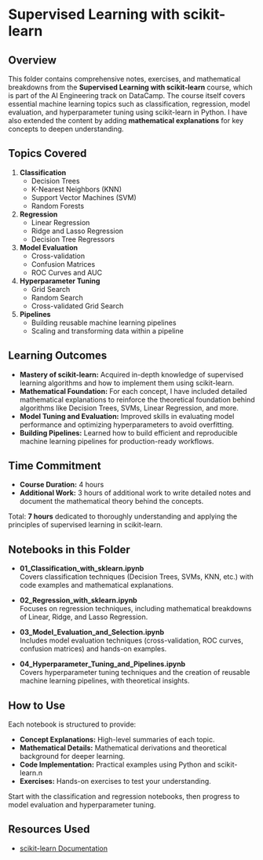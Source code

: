 # Supervised Learning with scikit-learn

## Overview

This folder contains comprehensive notes, exercises, and mathematical breakdowns from the **Supervised Learning with scikit-learn** course, which is part of the AI Engineering track on DataCamp. The course itself covers essential machine learning topics such as classification, regression, model evaluation, and hyperparameter tuning using scikit-learn in Python. I have also extended the content by adding **mathematical explanations** for key concepts to deepen understanding.

## Topics Covered

1. **Classification**
   - Decision Trees
   - K-Nearest Neighbors (KNN)
   - Support Vector Machines (SVM)
   - Random Forests
2. **Regression**
   - Linear Regression
   - Ridge and Lasso Regression
   - Decision Tree Regressors
3. **Model Evaluation**
   - Cross-validation
   - Confusion Matrices
   - ROC Curves and AUC
4. **Hyperparameter Tuning**
   - Grid Search
   - Random Search
   - Cross-validated Grid Search
5. **Pipelines**
   - Building reusable machine learning pipelines
   - Scaling and transforming data within a pipeline

## Learning Outcomes

- **Mastery of scikit-learn:** Acquired in-depth knowledge of supervised learning algorithms and how to implement them using scikit-learn.
- **Mathematical Foundation:** For each concept, I have included detailed mathematical explanations to reinforce the theoretical foundation behind algorithms like Decision Trees, SVMs, Linear Regression, and more.
- **Model Tuning and Evaluation:** Improved skills in evaluating model performance and optimizing hyperparameters to avoid overfitting.
- **Building Pipelines:** Learned how to build efficient and reproducible machine learning pipelines for production-ready workflows.

## Time Commitment

- **Course Duration:** 4 hours
- **Additional Work:** 3 hours of additional work to write detailed notes and document the mathematical theory behind the concepts.
  
Total: **7 hours** dedicated to thoroughly understanding and applying the principles of supervised learning in scikit-learn.

## Notebooks in this Folder

- **01_Classification_with_sklearn.ipynb**  
  Covers classification techniques (Decision Trees, SVMs, KNN, etc.) with code examples and mathematical explanations.

- **02_Regression_with_sklearn.ipynb**  
  Focuses on regression techniques, including mathematical breakdowns of Linear, Ridge, and Lasso Regression.

- **03_Model_Evaluation_and_Selection.ipynb**  
  Includes model evaluation techniques (cross-validation, ROC curves, confusion matrices) and hands-on examples.

- **04_Hyperparameter_Tuning_and_Pipelines.ipynb**  
  Covers hyperparameter tuning techniques and the creation of reusable machine learning pipelines, with theoretical insights.

## How to Use

Each notebook is structured to provide:
- **Concept Explanations:** High-level summaries of each topic.
- **Mathematical Details:** Mathematical derivations and theoretical background for deeper learning.
- **Code Implementation:** Practical examples using Python and scikit-learn.n
- **Exercises:** Hands-on exercises to test your understanding.

Start with the classification and regression notebooks, then progress to model evaluation and hyperparameter tuning.

## Resources Used

- [scikit-learn Documentation](https://scikit-learn.org/stable/)

